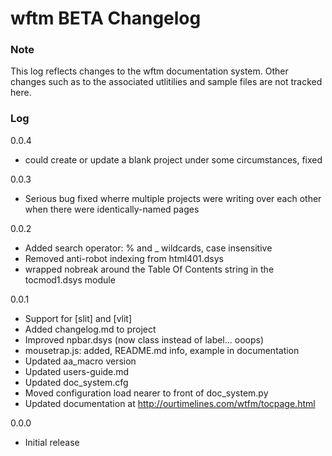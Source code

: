 # wftm BETA Changelog

### Note

This log reflects changes to the wftm documentation system. Other changes
such as to the associated utlitilies and sample files are not tracked here.

### Log

0.0.4
 * could create or update a blank project under some circumstances, fixed

0.0.3
 * Serious bug fixed wherre multiple projects were writing over each other when there were identically-named pages

0.0.2
 * Added search operator: % and _ wildcards, case insensitive
 * Removed anti-robot indexing from html401.dsys
 * wrapped nobreak around the Table Of Contents string in the tocmod1.dsys module

0.0.1
 * Support for [slit] and [vlit]
 * Added changelog.md to project
 * Improved npbar.dsys (now class instead of label... ooops)
 * mousetrap.js: added, README.md info, example in documentation
 * Updated aa_macro version
 * Updated users-guide.md
 * Updated doc_system.cfg
 * Moved configuration load nearer to front of doc_system.py
 * Updated documentation at http://ourtimelines.com/wtfm/tocpage.html

0.0.0
 * Initial release

